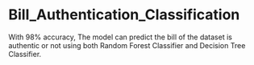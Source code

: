 # Bill_Authentication_Classification
With 98% accuracy, The model can predict the bill of the dataset is authentic or not using both Random Forest Classifier and Decision Tree Classifier.
